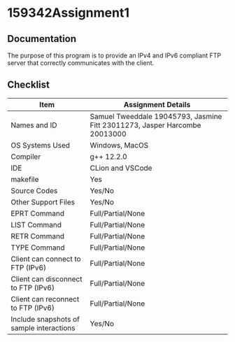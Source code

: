 # 159342Assignment1 
## Documentation
The purpose of this program is to provide an IPv4 and IPv6 compliant FTP server that correctly communicates with the client.

## Checklist
|      Item                                |     Assignment Details |
| -----------------------------------------|  -----------------  |
| Names and ID                             | Samuel Tweeddale 19045793, Jasmine Fitt 23011273, Jasper Harcombe 20013000 | 
| OS Systems Used                          | Windows, MacOS | 
| Compiler                                 | g++ 12.2.0 | 
| IDE                                      |  CLion and VSCode |
| makefile                                 | Yes |
| Source Codes                             | Yes/No |
| Other Support Files                      | Yes/No |
| EPRT Command                             | Full/Partial/None |
| LIST Command                             | Full/Partial/None | 
| RETR Command                             | Full/Partial/None | 
| TYPE Command                             | Full/Partial/None | 
| Client can connect to FTP (IPv6)         | Full/Partial/None | 
| Client can disconnect to FTP (IPv6)      | Full/Partial/None | 
| Client can reconnect to FTP (IPv6)       | Full/Partial/None | 
| Include snapshots of sample interactions | Yes/No |

